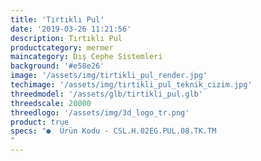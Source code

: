 ```yaml
---
title: 'Tırtıklı Pul'
date: '2019-03-26 11:21:56'
description: Tırtıklı Pul
productcategory: mermer
maincategory: Dış Cephe Sistemleri
background: '#e58e26'
image: '/assets/img/tirtikli_pul_render.jpg'
techimage: '/assets/img/tirtikli_pul_teknik_cizim.jpg'
threedmodel: '/assets/glb/tirtikli_pul.glb'
threedscale: 20000
threedlogo: '/assets/img/3d_logo_tr.png'
product: true
specs: "●  Ürün Kodu - CSL.H.02EG.PUL.08.TK.TM
"
---
```

